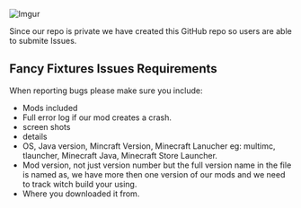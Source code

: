 ![Imgur]()

Since our repo is private we have created this GitHub repo so users are able to submite Issues.

## Fancy Fixtures Issues Requirements
When reporting bugs please make sure you include:
- Mods included
- Full error log if our mod creates a crash.
- screen shots
- details
- OS, Java version, Mincraft Version, Minecraft Lanucher eg: multimc, tlauncher, Minecraft Java, Minecraft Store Launcher.
- Mod version, not just version number but the full version name in the file is named as, we have more then one version of our mods and we need to track witch build your using.
- Where you downloaded it from.
